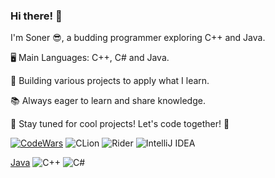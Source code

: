 ### Hi there! 👋

I'm Soner 😎, a budding programmer exploring C++ and Java.

🖥️ Main Languages: C++, C# and Java.

🚀 Building various projects to apply what I learn.

📚 Always eager to learn and share knowledge.

🌟 Stay tuned for cool projects! Let's code together! 🚀


[![CodeWars](https://www.codewars.com/users/imSoner/badges/large)]([https://www.codewars.com/users/imSoner])
![CLion](https://img.shields.io/badge/CLion-black?style=for-the-badge&logo=clion&logoColor=white) ![Rider](https://img.shields.io/badge/Rider-000000.svg?style=for-the-badge&logo=Rider&logoColor=white&color=black&labelColor=crimson) ![IntelliJ IDEA](https://img.shields.io/badge/IntelliJIDEA-000000.svg?style=for-the-badge&logo=intellij-idea&logoColor=white)


[Java](https://img.shields.io/badge/java-%23ED8B00.svg?style=for-the-badge&logo=openjdk&logoColor=white) ![C++](https://img.shields.io/badge/c++-%2300599C.svg?style=for-the-badge&logo=c%2B%2B&logoColor=white) ![C#](https://img.shields.io/badge/c%23-%23239120.svg?style=for-the-badge&logo=c-sharp&logoColor=white)
